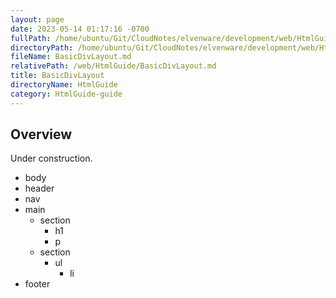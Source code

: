 ```yaml
---
layout: page
date: 2023-05-14 01:17:16 -0700
fullPath: /home/ubuntu/Git/CloudNotes/elvenware/development/web/HtmlGuide/BasicDivLayout.md
directoryPath: /home/ubuntu/Git/CloudNotes/elvenware/development/web/HtmlGuide
fileName: BasicDivLayout.md
relativePath: /web/HtmlGuide/BasicDivLayout.md
title: BasicDivLayout
directoryName: HtmlGuide
category: HtmlGuide-guide
---
```


## Overview

Under construction.

- body
- header
- nav
- main
  - section
    - h1
    - p
  - section
    - ul
      - li
- footer
